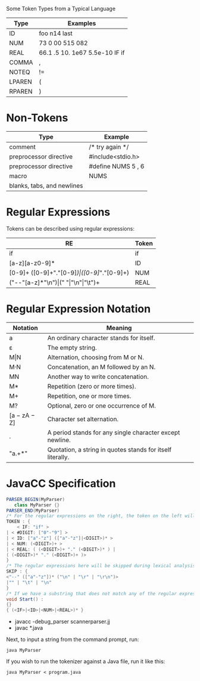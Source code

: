 Some Token Types from a Typical Language

Type   | Examples
-------|-------------------------------
ID     | foo n14 last
NUM    | 73 0 00 515 082
REAL   | 66.1 .5 10. 1e67 5.5e-10 IF if
COMMA  | ,
NOTEQ  | !=
LPAREN | (
RPAREN | )

# Non-Tokens

Type                       | Example
---------------------------|-------------------
comment                    | /* try again */
preprocessor directive     | #include<stdio.h>
preprocessor directive     | #define NUMS 5 , 6
macro                      | NUMS
blanks, tabs, and newlines |

# Regular Expressions

Tokens can be described using regular expressions:

RE                                          | Token
--------------------------------------------|------
if                                          | if
[a-z][a-z0-9]*                              | ID
[0-9]+ ([0-9]+"."[0-9]*)\|([0-9]*"."[0-9]+) | NUM
("\-\-"[a-z]*"\n")\|(" "\|"\n"\|"\t")+      | REAL



# Regular Expression Notation

Notation | Meaning
---|---
a | An ordinary character stands for itself.
ε | The empty string.
M\|N | Alternation, choosing from M or N.
M·N | Concatenation, an M followed by an N.
MN  | Another way to write concatenation.
M*  | Repetition (zero or more times).
M+ | Repetition, one or more times.
M? | Optional, zero or one occurrence of M.
[a − zA − Z]  | Character set alternation.
.  |  A period stands for any single character except newline.
"a.+*" | Quotation, a string in quotes stands for itself literally.


# JavaCC Specification

```java
PARSER_BEGIN(MyParser)
   class MyParser {}
PARSER_END(MyParser)
/* For the regular expressions on the right, the token on the left will be returned: */
TOKEN : {
    < IF: "if" >
| < #DIGIT: ["0"-"9"] >
| < ID: ["a"-"z"] (["a"-"z"]|<DIGIT>)* >
| < NUM: (<DIGIT>)+ >
| < REAL: ( (<DIGIT>)+ "." (<DIGIT>)* ) |
( (<DIGIT>)* "." (<DIGIT>)+ )>
}
/* The regular expressions here will be skipped during lexical analysis: */
SKIP : {
<"--" (["a"-"z"])* ("\n" | "\r" | "\r\n")>
|"" | "\t" | "\n"
}
/* If we have a substring that does not match any of the regular expressions in TOKEN or SKIP, JavaCC will automatically throw an error. */
void Start() :
{}
{ (<IF>|<ID>|<NUM>|<REAL>)* }
```

* javacc -debug_parser scannerparser.jj
* javac *.java

Next, to input a string from the command prompt, run:

`java MyParser`

If you wish to run the tokenizer against a Java file, run it like this:

`java MyParser < program.java`
